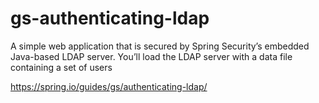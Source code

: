 # gs-authenticating-ldap
A simple web application that is secured by Spring Security’s embedded Java-based LDAP server. You’ll load the LDAP server with a data file containing a set of users

https://spring.io/guides/gs/authenticating-ldap/
